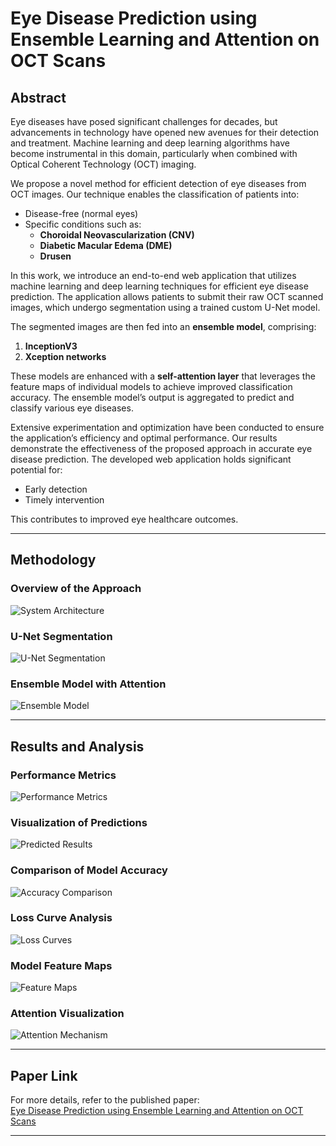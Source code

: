 # Eye Disease Prediction using Ensemble Learning and Attention on OCT Scans

## Abstract
Eye diseases have posed significant challenges for decades, but advancements in technology have opened new avenues for their detection and treatment. Machine learning and deep learning algorithms have become instrumental in this domain, particularly when combined with Optical Coherent Technology (OCT) imaging. 

We propose a novel method for efficient detection of eye diseases from OCT images. Our technique enables the classification of patients into:
- Disease-free (normal eyes)
- Specific conditions such as:
  - **Choroidal Neovascularization (CNV)**
  - **Diabetic Macular Edema (DME)**
  - **Drusen**

In this work, we introduce an end-to-end web application that utilizes machine learning and deep learning techniques for efficient eye disease prediction. The application allows patients to submit their raw OCT scanned images, which undergo segmentation using a trained custom U-Net model. 

The segmented images are then fed into an **ensemble model**, comprising:
1. **InceptionV3**
2. **Xception networks**

These models are enhanced with a **self-attention layer** that leverages the feature maps of individual models to achieve improved classification accuracy. The ensemble model’s output is aggregated to predict and classify various eye diseases. 

Extensive experimentation and optimization have been conducted to ensure the application’s efficiency and optimal performance. Our results demonstrate the effectiveness of the proposed approach in accurate eye disease prediction. The developed web application holds significant potential for:
- Early detection
- Timely intervention

This contributes to improved eye healthcare outcomes.

---

## Methodology

### Overview of the Approach
![System Architecture](https://github.com/user-attachments/assets/5db546bd-1bdd-435a-82e1-22643e2d9322)

### U-Net Segmentation
![U-Net Segmentation](https://github.com/user-attachments/assets/bbaed9bf-5352-4307-bcad-6abd92fa912c)

### Ensemble Model with Attention
![Ensemble Model](https://github.com/user-attachments/assets/03d4a11e-6567-4292-80e3-35d5756e481a)

---

## Results and Analysis

### Performance Metrics
![Performance Metrics](https://github.com/user-attachments/assets/02351e39-764b-4a53-97a1-78efd5ca23ee)

### Visualization of Predictions
![Predicted Results](https://github.com/user-attachments/assets/ff69ba74-f5de-4d94-b5df-67ed2a81ac7f)

### Comparison of Model Accuracy
![Accuracy Comparison](https://github.com/user-attachments/assets/ee02f780-2990-468c-a594-343438b4f943)

### Loss Curve Analysis
![Loss Curves](https://github.com/user-attachments/assets/4149d755-dc99-47ef-b336-c7b754e21747)

### Model Feature Maps
![Feature Maps](https://github.com/user-attachments/assets/c00db62f-d3e6-4f79-a55a-74c2eb6e66ca)

### Attention Visualization
![Attention Mechanism](https://github.com/user-attachments/assets/aeea328b-c23c-4ca5-8dea-4a7a631606c9)

---

## Paper Link
For more details, refer to the published paper:  
[Eye Disease Prediction using Ensemble Learning and Attention on OCT Scans](https://link.springer.com/chapter/10.1007/978-3-031-53960-2_3)

---





